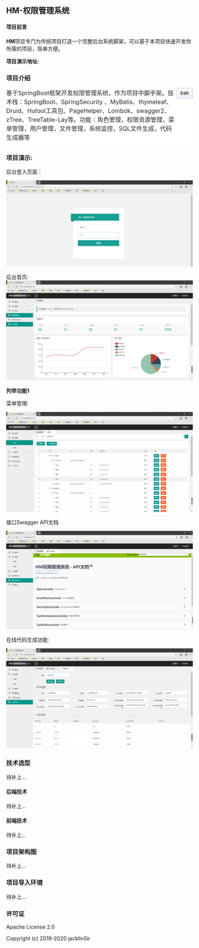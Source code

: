 ## HM-权限管理系统

#### 项目前言

**HM**项目专门为传统项目打造一个完整后台系统脚架，可以基于本项目快速开发你所需的项目，简单方便。

**项目演示地址:**

### 项目介绍

<details id="repo-meta-edit" class="Details-element details-reset js-dropdown-details " style="box-sizing: border-box; display: block; color: rgb(36, 41, 46); font-family: -apple-system, BlinkMacSystemFont, &quot;Segoe UI&quot;, Helvetica, Arial, sans-serif, &quot;Apple Color Emoji&quot;, &quot;Segoe UI Emoji&quot;; font-size: 14px; font-style: normal; font-variant-ligatures: normal; font-variant-caps: normal; font-weight: 400; letter-spacing: normal; orphans: 2; text-align: start; text-indent: 0px; text-transform: none; white-space: normal; widows: 2; word-spacing: 0px; -webkit-text-stroke-width: 0px; background-color: rgb(255, 255, 255); text-decoration-style: initial; text-decoration-color: initial;"><summary class="d-block" style="box-sizing: border-box; display: block !important; cursor: pointer; list-style: none;"><div class="Details-content--closed f4" style="box-sizing: border-box; font-size: 16px !important;"><div class="d-flex flex-items-start" style="box-sizing: border-box; align-items: flex-start !important; display: flex !important;"><span class="flex-auto mb-2" style="box-sizing: border-box; flex: 1 1 auto !important; margin-bottom: 8px !important;"><div class="f4" style="box-sizing: border-box; font-size: 16px !important;"><span class="text-gray-dark mr-2" itemprop="about" style="box-sizing: border-box; color: rgb(36, 41, 46) !important; margin-right: 8px !important;">基于SpringBoot框架开发权限管理系统，作为项目中脚手架。技术栈：SpringBoot、SpringSecurity 、MyBatis、thymeleaf、Druid、Hutool工具包、PageHelper、Lombok、swagger2、zTree、TreeTable-Lay等。功能：角色管理，权限资源管理，菜单管理，用户管理，文件管理，系统监控，SQL文件生成，代码生成器等</span></div></span><span class="btn btn-sm" style="box-sizing: border-box; position: relative; display: inline-block; padding: 3px 10px; font-size: 12px; font-weight: 600; line-height: 20px; white-space: nowrap; vertical-align: middle; cursor: pointer; user-select: none; background-repeat: repeat-x; background-position: -1px -1px; background-size: 110% 110%; border: 1px solid rgba(27, 31, 35, 0.2); border-radius: 0.25em; -webkit-appearance: none; color: rgb(36, 41, 46); background-color: rgb(239, 243, 246); background-image: linear-gradient(-180deg, rgb(250, 251, 252), rgb(239, 243, 246) 90%);">Edit</span></div></div></summary></details>

### 项目演示:

后台登入页面：

![](./doc/img/login.png)

后台首页:
![](./doc/img/index.png)

**列举功能1**

菜单管理:

![](./doc/img/permission.png)

接口Swagger API文档

![](./doc/img/API.png)

在线代码生成功能:

![](./doc/img/代码生成.png)

### 技术选型
待补上...
#### 后端技术
待补上...
#### 前端技术
待补上...

### 项目架构图
待补上...
### 项目导入环境
待补上...

### 许可证
Apache License 2.0

Copyright (c) 2019-2020 jacklinSir